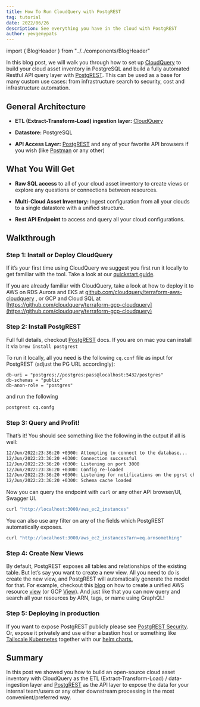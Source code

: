 ```yaml
---
title: How To Run CloudQuery with PostgREST
tag: tutorial
date: 2022/06/26
description: See everything you have in the cloud with PostgREST
author: yevgenypats
---
```


import { BlogHeader } from "../../components/BlogHeader"

<BlogHeader/>

In this blog post, we will walk you through how to set up [CloudQuery](https://github.com/cloudquery/cloudquery) to build your cloud asset inventory in PostgreSQL and build a fully automated Restful API query layer with [PostgREST](https://postgrest.org/en/stable/). This can be used as a base for many custom use cases: from infrastructure search to security, cost and infrastructure automation.

## General Architecture

- **ETL (Extract-Transform-Load) ingestion layer:** [CloudQuery](https://github.com/cloudquery/cloudquery)

- **Datastore:** PostgreSQL

- **API Access Layer:** [PostgREST](https://postgrest.org/en/stable/) and any of your favorite API browsers if you wish (like [Postman](https://www.postman.com/downloads/?utm_source=postman-home) or any other)

## What You Will Get

- **Raw SQL access** to all of your cloud asset inventory to create views or explore any questions or connections between resources.

- **Multi-Cloud Asset Inventory:** Ingest configuration from all your clouds to a single datastore with a unified structure.

- **Rest API Endpoint** to access and query all your cloud configurations.

## Walkthrough

### Step 1: **Install or Deploy CloudQuery**

If it’s your first time using CloudQuery we suggest you first run it locally to get familiar with the tool. Take a look at our [quickstart guide](/docs/quickstart).

If you are already familiar with CloudQuery, take a look at how to deploy it to AWS on RDS Aurora and EKS at [github.com/cloudquery/terraform-aws-cloudquery](https://github.com/cloudquery/terraform-aws-cloudquery) , or GCP and Cloud SQL at [https://github.com/cloudquery/terraform-gcp-cloudquery](https://github.com/cloudquery/terraform-gcp-cloudquery)

### Step 2: Install PostgREST

Full full details, checkout [PostgREST](https://postgrest.org/en/stable/tutorials/tut0.html) docs. If you are on mac you can install it via `brew install postgrest`

To run it locally, all you need is the following `cq.conf` file as input for PostgREST (adjust the PG URL accordingly):

```
db-uri = "postgres://postgres:pass@localhost:5432/postgres"
db-schemas = "public"
db-anon-role = "postgres"
```

and run the following

```bash
postgrest cq.confg
```

### Step 3: Query and Profit!

That’s it! You should see something like the following in the output if all is well:

```bash
12/Jun/2022:23:36:20 +0300: Attempting to connect to the database...
12/Jun/2022:23:36:20 +0300: Connection successful
12/Jun/2022:23:36:20 +0300: Listening on port 3000
12/Jun/2022:23:36:20 +0300: Config re-loaded
12/Jun/2022:23:36:20 +0300: Listening for notifications on the pgrst channel
12/Jun/2022:23:36:20 +0300: Schema cache loaded
```

Now you can query the endpoint with `curl` or any other API browser/UI, Swagger UI.

```bash
curl "http://localhost:3000/aws_ec2_instances"
```

You can also use any filter on any of the fields which PostgREST automatically exposes.

```bash
curl "http://localhost:3000/aws_ec2_instances?arn=eq.arnsomething"
```

### Step 4: Create New Views

By default, PostgREST exposes all tables and relationships of the existing table. But let’s say you want to create a new view. All you need to do is create the new view, and PostgREST will automatically generate the model for that. For example, checkout this [blog](https://www.cloudquery.io/blog/aws-resources-view) on how to create a unified AWS resource [view](https://github.com/cloudquery/cq-provider-aws/tree/main/views) (or GCP [View](https://github.com/cloudquery/cloudquery/tree/main/plugins/source/gcp/views)). And just like that you can now query and search all your resources by ARN, tags, or name using GraphQL!

### Step 5: Deploying in production

If you want to expose PostgREST publicly please see [PostgREST Security](https://postgrest.org/en/stable/auth.html). Or, expose it privately and use either a bastion host or something like [Tailscale Kubernetes](https://tailscale.com/kb/1185/kubernetes/) together with our [helm charts.](https://github.com/cloudquery/helm-charts)

## Summary

In this post we showed you how to build an open-source cloud asset inventory with CloudQuery as the ETL (Extract-Transform-Load) / data-ingestion layer and [PostgREST](https://postgrest.org/) as the API layer to expose the data for your internal team/users or any other downstream processing in the most convenient/preferred way.

